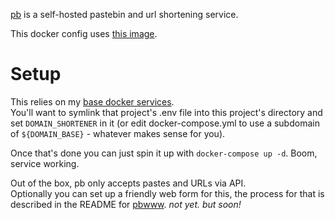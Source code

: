 [pb](https://github.com/ptpb/pb) is a self-hosted pastebin and url shortening service.

This docker config uses [this image](https://hub.docker.com/r/ptpb/pb/).

# Setup

This relies on my [base docker services](https://github.com/StarlitGhost/selfhost-base).  
You'll want to symlink that project's .env file into this project's directory and set `DOMAIN_SHORTENER` in it (or edit docker-compose.yml to use a subdomain of `${DOMAIN_BASE}` - whatever makes sense for you).

Once that's done you can just spin it up with `docker-compose up -d`. Boom, service working.

Out of the box, pb only accepts pastes and URLs via API.  
Optionally you can set up a friendly web form for this, the process for that is described in the README for [pbwww](https://github.com/DesertBot/pbwww). *not yet. but soon!*
